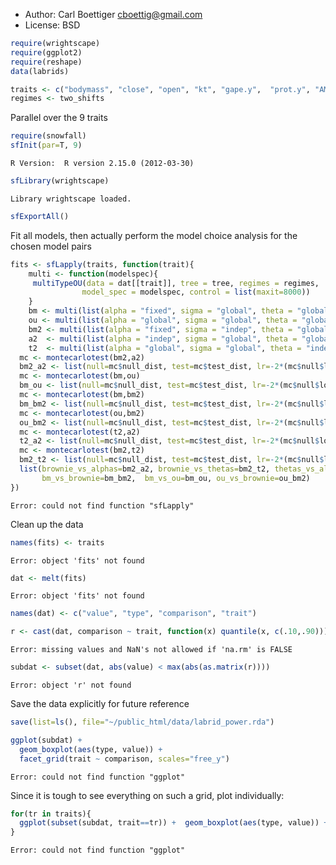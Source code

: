 * Author: Carl Boettiger <cboettig@gmail.com>
* License: BSD 




```r
require(wrightscape)
require(ggplot2)
require(reshape)
data(labrids)
```






```r
traits <- c("bodymass", "close", "open", "kt", "gape.y",  "prot.y", "AM.y", "SH.y", "LP.y")
regimes <- two_shifts 
```




Parallel over the 9 traits



```r
require(snowfall)
sfInit(par=T, 9)    
```



```
R Version:  R version 2.15.0 (2012-03-30) 

```



```r
sfLibrary(wrightscape)
```



```
Library wrightscape loaded.
```



```r
sfExportAll()
```





Fit all models, then actually perform the model choice analysis for the chosen model pairs



```r
fits <- sfLapply(traits, function(trait){
	multi <- function(modelspec){ 
	 multiTypeOU(data = dat[[trait]], tree = tree, regimes = regimes, 
			    model_spec = modelspec, control = list(maxit=8000))
	}
	bm <- multi(list(alpha = "fixed", sigma = "global", theta = "global")) 
	ou <- multi(list(alpha = "global", sigma = "global", theta = "global")) 
	bm2 <- multi(list(alpha = "fixed", sigma = "indep", theta = "global")) 
	a2  <- multi(list(alpha = "indep", sigma = "global", theta = "global")) 
	t2  <- multi(list(alpha = "global", sigma = "global", theta = "indep")) 
  mc <- montecarlotest(bm2,a2)
  bm2_a2 <- list(null=mc$null_dist, test=mc$test_dist, lr=-2*(mc$null$loglik-mc$test$loglik))
  mc <- montecarlotest(bm,ou)
  bm_ou <- list(null=mc$null_dist, test=mc$test_dist, lr=-2*(mc$null$loglik-mc$test$loglik))
  mc <- montecarlotest(bm,bm2)
  bm_bm2 <- list(null=mc$null_dist, test=mc$test_dist, lr=-2*(mc$null$loglik-mc$test$loglik))
  mc <- montecarlotest(ou,bm2)
  ou_bm2 <- list(null=mc$null_dist, test=mc$test_dist, lr=-2*(mc$null$loglik-mc$test$loglik))
  mc <- montecarlotest(t2,a2)
  t2_a2 <- list(null=mc$null_dist, test=mc$test_dist, lr=-2*(mc$null$loglik-mc$test$loglik))
  mc <- montecarlotest(bm2,t2)
  bm2_t2 <- list(null=mc$null_dist, test=mc$test_dist, lr=-2*(mc$null$loglik-mc$test$loglik))
  list(brownie_vs_alphas=bm2_a2, brownie_vs_thetas=bm2_t2, thetas_vs_alphas=t2_a2,
       bm_vs_brownie=bm_bm2,  bm_vs_ou=bm_ou, ou_vs_brownie=ou_bm2)
})
```



```
Error: could not find function "sfLapply"
```




Clean up the data



```r
names(fits) <- traits
```



```
Error: object 'fits' not found
```



```r
dat <- melt(fits)
```



```
Error: object 'fits' not found
```



```r
names(dat) <- c("value", "type", "comparison", "trait")
```







```r
r <- cast(dat, comparison ~ trait, function(x) quantile(x, c(.10,.90)))
```



```
Error: missing values and NaN's not allowed if 'na.rm' is FALSE
```



```r
subdat <- subset(dat, abs(value) < max(abs(as.matrix(r))))
```



```
Error: object 'r' not found
```




Save the data explicitly for future reference 



```r
save(list=ls(), file="~/public_html/data/labrid_power.rda")
```









```r
ggplot(subdat) + 
  geom_boxplot(aes(type, value)) +
  facet_grid(trait ~ comparison, scales="free_y") 
```



```
Error: could not find function "ggplot"
```




Since it is tough to see everything on such a grid, plot individually:



```r
for(tr in traits){
  ggplot(subset(subdat, trait==tr)) +  geom_boxplot(aes(type, value)) +   facet_wrap(~ comparison, scales="free_y")
}
```



```
Error: could not find function "ggplot"
```






